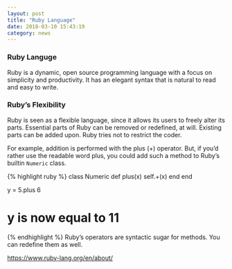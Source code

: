 ```yaml
---
layout: post
title: "Ruby Language"
date: 2018-03-10 15:43:19
category: news
---
```

<!-- <section class="img_post_md">
![image tooltip here](/css/images/ruby.png)
</section> -->

### Ruby Languge

Ruby is a dynamic, open source programming language with a focus on simplicity and productivity. It has an elegant syntax that is natural to read and easy to write.

### Ruby’s Flexibility

Ruby is seen as a flexible language, since it allows its users to freely alter its parts. Essential parts of Ruby can be removed or redefined, at will. Existing parts can be added upon. Ruby tries not to restrict the coder.

For example, addition is performed with the plus (+) operator. But, if you’d rather use the readable word plus, you could add such a method to Ruby’s builtin `Numeric` class.

{% highlight ruby %}
class Numeric
  def plus(x)
    self.+(x)
  end
end

y = 5.plus 6
# y is now equal to 11
{% endhighlight %}
Ruby’s operators are syntactic sugar for methods. You can redefine them as well.

https://www.ruby-lang.org/en/about/
